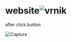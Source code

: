# website![vrnik](https://user-images.githubusercontent.com/123875147/222875447-12432733-8cd5-461a-8814-26e493e8eb6b.PNG)
after click button

![Capture](https://user-images.githubusercontent.com/123875147/222875470-80e0de57-ad1b-4941-834e-8038dee8d3df.PNG)



